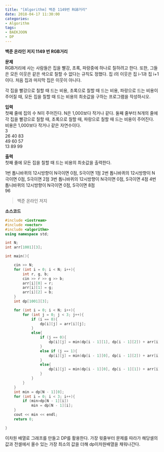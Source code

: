 ```yaml
---
title: "[Algorithm] 백준 1149번 RGB거리"
date: 2018-04-17 11:30:00
categories:
- Algorithm
tags:
- BAEKJOON
- DP
---
```

**백준 온라인 저지 1149 번 RGB거리**
<br/>

**문제**<br/>
RGB거리에 사는 사람들은 집을 빨강, 초록, 파랑중에 하나로 칠하려고 한다. 또한, 그들은 모든 이웃은 같은 색으로 칠할 수 없다는 규칙도 정했다. 집 i의 이웃은 집 i-1과 집 i+1이다. 처음 집과 마지막 집은 이웃이 아니다.

각 집을 빨강으로 칠할 때 드는 비용, 초록으로 칠할 때 드는 비용, 파랑으로 드는 비용이 주어질 때, 모든 집을 칠할 때 드는 비용의 최솟값을 구하는 프로그램을 작성하시오.
<br/>

**입력**<br/>
첫째 줄에 집의 수 N이 주어진다. N은 1,000보다 작거나 같다. 둘째 줄부터 N개의 줄에 각 집을 빨강으로 칠할 때, 초록으로 칠할 때, 파랑으로 칠할 때 드는 비용이 주어진다. 비용은 1,000보다 작거나 같은 자연수이다.
<br/>
3<br/>
26 40 83<br/>
49 60 57<br/>
13 89 99<br/>

**출력**<br/>
첫째 줄에 모든 집을 칠할 때 드는 비용의 최솟값을 출력한다.

1번 톱니바퀴의 12시방향이 N극이면 0점, S극이면 1점
2번 톱니바퀴의 12시방향이 N극이면 0점, S극이면 2점
3번 톱니바퀴의 12시방향이 N극이면 0점, S극이면 4점
4번 톱니바퀴의 12시방향이 N극이면 0점, S극이면 8점
<br/>
96
>백준 온라인 저지

**소스코드**
```c++
#include <iostream>
#include <vector>
#include <algorithm>
using namespace std;

int N;
int arr[1001][3];

int main(){

	cin >> N;
	for (int i = 0; i < N; i++){
		int r, g, b;
		cin >> r >> g >> b;
		arr[i][0] = r;
		arr[i][1] = g;
		arr[i][2] = b;
	}
	int dp[1001][3];

	for (int i = 0; i < N; i++){
		for (int j = 0; j < 3; j++){
			if (i == 0){
				dp[i][j] = arr[i][j];
			}
			else{
				if (j == 0){
					dp[i][j] = min(dp[i - 1][1], dp[i - 1][2]) + arr[i][j];
				}
				else if (j == 1){
					dp[i][j] = min(dp[i - 1][0], dp[i - 1][2]) + arr[i][j];
				}
				else{
					dp[i][j] = min(dp[i - 1][0], dp[i - 1][1]) + arr[i][j];
				}
			}
		}
	}
	int min = dp[N - 1][0];
	for (int i = 0; i < 3; i++){
		if (min>dp[N - 1][i])
			min = dp[N - 1][i];
	}
	cout << min << endl;
	return 0;

}
```
이차원 배열로 그래프를 만들고 DP를 활용한다. 가장 윗줄부터 문제를 따라가 해당셀의 값과 전셀에서 올수 있는 가장 최소의 값을 더해 dp이차원배열을 채워나간다.
